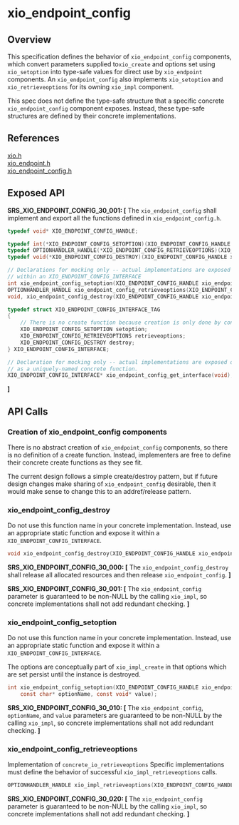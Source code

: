 # xio_endpoint_config

## Overview

This specification defines the behavior of `xio_endpoint_config` components, which convert 
parameters supplied to`xio_create` and options set using `xio_setoption` into type-safe
values for direct use by `xio_endpoint` components. An `xio_endpoint_config` also
implements `xio_setoption` and `xio_retrieveoptions` for its owning `xio_impl` component.

This spec does not define the type-safe structure that a specific concrete `xio_endpoint_config`
component exposes. Instead, these type-safe structures are defined by their concrete implementations.

## References

[xio.h](/inc/azure_c_shared_utility/xio.h)</br>
[xio_endpoint.h](/inc/azure_c_shared_utility/xio_endpoint_config.h)</br>
[xio_endpoint_config.h](/inc/azure_c_shared_utility/xio_endpoint_config.h)</br>



## Exposed API

**SRS_XIO_ENDPOINT_CONFIG_30_001: [** The `xio_endpoint_config` shall implement and export all the functions defined 
in `xio_endpoint_config.h`.
```c
typedef void* XIO_ENDPOINT_CONFIG_HANDLE;

typedef int(*XIO_ENDPOINT_CONFIG_SETOPTION)(XIO_ENDPOINT_CONFIG_HANDLE xio_endpoint_config, const char* optionName, const void* value);
typedef OPTIONHANDLER_HANDLE(*XIO_ENDPOINT_CONFIG_RETRIEVEOPTIONS)(XIO_ENDPOINT_CONFIG_HANDLE xio_endpoint_config);
typedef void(*XIO_ENDPOINT_CONFIG_DESTROY)(XIO_ENDPOINT_CONFIG_HANDLE xio_endpoint_config);

// Declarations for mocking only -- actual implementations are exposed only
// within an XIO_ENDPOINT_CONFIG_INTERFACE
int xio_endpoint_config_setoption(XIO_ENDPOINT_CONFIG_HANDLE xio_endpoint_config, const char* optionName, const void* value);
OPTIONHANDLER_HANDLE xio_endpoint_config_retrieveoptions(XIO_ENDPOINT_CONFIG_HANDLE, xio_endpoint_config);
void, xio_endpoint_config_destroy(XIO_ENDPOINT_CONFIG_HANDLE xio_endpoint_config);

typedef struct XIO_ENDPOINT_CONFIG_INTERFACE_TAG
{
    // There is no create function because creation is only done by concrete implementations
    XIO_ENDPOINT_CONFIG_SETOPTION setoption;
    XIO_ENDPOINT_CONFIG_RETRIEVEOPTIONS retrieveoptions;
    XIO_ENDPOINT_CONFIG_DESTROY destroy;
} XIO_ENDPOINT_CONFIG_INTERFACE;

// Declaration for mocking only -- actual implementations are exposed only
// as a uniquely-named concrete function.
XIO_ENDPOINT_CONFIG_INTERFACE* xio_endpoint_config_get_interface(void);

```
**]**




## API Calls


###   Creation of xio_endpoint_config components

There is no abstract creation of `xio_endpoint_config` components, so there is no definition
of a create function. Instead, implementers are free to define their concrete create functions
as they see fit.

The current design follows a simple create/destroy pattern, but if future design changes make
sharing of `xio_endpoint_config` desirable, then it would make sense to change this 
to an addref/release pattern.

###   xio_endpoint_config_destroy

Do not use this function name in your concrete implementation. Instead, use an appropriate static
function and expose it within a `XIO_ENDPOINT_CONFIG_INTERFACE`.
```c
void xio_endpoint_config_destroy(XIO_ENDPOINT_CONFIG_HANDLE xio_endpoint_config);
```

**SRS_XIO_ENDPOINT_CONFIG_30_000: [** The `xio_endpoint_config_destroy` shall release all allocated resources and then release `xio_endpoint_config`. **]**

**SRS_XIO_ENDPOINT_CONFIG_30_001: [** The `xio_endpoint_config` parameter is guaranteed to be non-NULL by the calling `xio_impl`, so concrete implementations shall not add redundant checking. **]**

###   xio_endpoint_config_setoption

Do not use this function name in your concrete implementation. Instead, use an appropriate static
function and expose it within a `XIO_ENDPOINT_CONFIG_INTERFACE`.

The options are conceptually part of `xio_impl_create` in that options which are set 
persist until the instance is destroyed. 
```c
int xio_endpoint_config_setoption(XIO_ENDPOINT_CONFIG_HANDLE xio_endpoint_config, 
    const char* optionName, const void* value);
```
**SRS_XIO_ENDPOINT_CONFIG_30_010: [** The `xio_endpoint_config`, `optionName`, and `value` parameters are guaranteed to be non-NULL by the calling `xio_impl`, so concrete implementations shall not add redundant checking. **]**

###   xio_endpoint_config_retrieveoptions
Implementation of `concrete_io_retrieveoptions` Specific implementations must 
define the behavior of successful `xio_impl_retrieveoptions` calls.

```c
OPTIONHANDLER_HANDLE xio_impl_retrieveoptions(XIO_ENDPOINT_CONFIG_HANDLE xio_endpoint_config);
```

**SRS_XIO_ENDPOINT_CONFIG_30_020: [** The `xio_endpoint_config` parameter is guaranteed to be non-NULL by the calling `xio_impl`, so concrete implementations shall not add redundant checking. **]**

